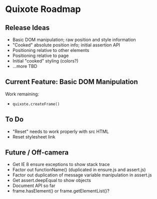 # Quixote Roadmap

## Release Ideas

* Basic DOM manipulation; raw position and style information
* "Cooked" absolute position info; initial assertion API
* Positioning relative to other elements
* Positioning relative to page
* Initial "cooked" styling (colors?)
* ...more TBD


## Current Feature: Basic DOM Manipulation

Work remaining:

* `quixote.createFrame()`


## To Do

* "Reset" needs to work properly with src HTML
* Reset stylesheet link


## Future / Off-camera

* Get IE 8 ensure exceptions to show stack trace
* Factor out functionName() (duplicated in ensure.js and assert.js)
* Factor out duplication of message variable manipulation in assert.js
* Get assert.deepEqual to show objects
* Document API so far
* frame.hasElement() or frame.getElementList()?